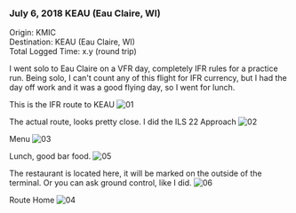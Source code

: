 ### July 6, 2018 KEAU (Eau Claire, WI)

Origin: KMIC  
Destination: KEAU (Eau Claire, WI)  
Total Logged Time: x.y (round trip)

I went solo to Eau Claire on a VFR day, completely IFR rules for a practice run.
Being solo, I can't count any of this flight for IFR currency, but I had the day
off work and it was a good flying day, so I went for lunch.

This is the IFR route to KEAU
![01](https://s3.us-east-2.amazonaws.com/pireps.n2471u.com/20180706-kmic-keau/IMG_0098.jpeg)

The actual route, looks pretty close. I did the ILS 22 Approach
![02](https://s3.us-east-2.amazonaws.com/pireps.n2471u.com/20180706-kmic-keau/IMG_0099.jpeg)

Menu
![03](https://s3.us-east-2.amazonaws.com/pireps.n2471u.com/20180706-kmic-keau/IMG_0100.jpeg)

Lunch, good bar food.
![05](https://s3.us-east-2.amazonaws.com/pireps.n2471u.com/20180706-kmic-keau/IMG_0102.jpeg)

The restaurant is located here, it will be marked on the outside of the
terminal. Or you can ask ground control, like I did.
![06](https://s3.us-east-2.amazonaws.com/pireps.n2471u.com/20180706-kmic-keau/IMG_0103.jpeg)

Route Home
![04](https://s3.us-east-2.amazonaws.com/pireps.n2471u.com/20180706-kmic-keau/IMG_0101.jpeg)
